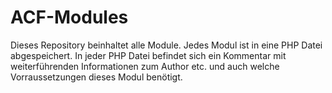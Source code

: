 ACF-Modules
===========

Dieses Repository beinhaltet alle Module.
Jedes Modul ist in eine PHP Datei abgespeichert. In jeder PHP Datei befindet sich ein Kommentar mit weiterführenden Informationen zum Author etc. und auch welche Vorraussetzungen dieses Modul benötigt.
